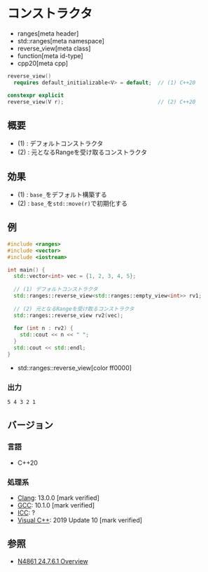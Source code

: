# コンストラクタ
* ranges[meta header]
* std::ranges[meta namespace]
* reverse_view[meta class]
* function[meta id-type]
* cpp20[meta cpp]

```cpp
reverse_view()
  requires default_initializable<V> = default;  // (1) C++20

constexpr explicit
reverse_view(V r);                              // (2) C++20
```

## 概要

- (1) : デフォルトコンストラクタ
- (2) : 元となるRangeを受け取るコンストラクタ

## 効果

- (1) : `base_`をデフォルト構築する
- (2) : `base_`を`std::move(r)`で初期化する

## 例
```cpp example
#include <ranges>
#include <vector>
#include <iostream>

int main() {
  std::vector<int> vec = {1, 2, 3, 4, 5};
  
  // (1) デフォルトコンストラクタ
  std::ranges::reverse_view<std::ranges::empty_view<int>> rv1;
  
  // (2) 元となるRangeを受け取るコンストラクタ
  std::ranges::reverse_view rv2(vec);
  
  for (int n : rv2) {
    std::cout << n << " ";
  }
  std::cout << std::endl;
}
```
* std::ranges::reverse_view[color ff0000]

### 出力
```
5 4 3 2 1 
```

## バージョン
### 言語
- C++20

### 処理系
- [Clang](/implementation.md#clang): 13.0.0 [mark verified]
- [GCC](/implementation.md#gcc): 10.1.0 [mark verified]
- [ICC](/implementation.md#icc): ?
- [Visual C++](/implementation.md#visual_cpp): 2019 Update 10 [mark verified]

## 参照
- [N4861 24.7.6.1 Overview](https://timsong-cpp.github.io/cppwp/n4861/range.reverse.view)
